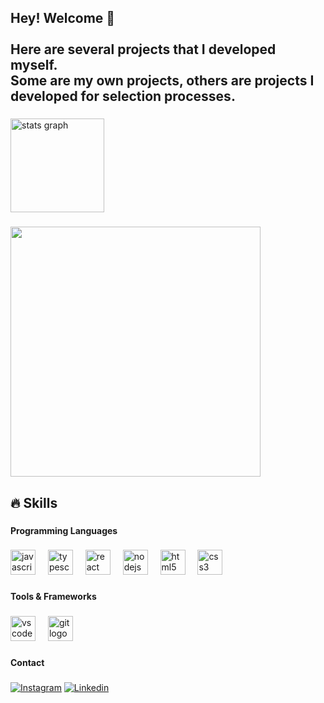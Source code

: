 <h2 align="left">Hey! Welcome 🤙<br><br>Here are several projects that I developed myself.<br>Some are my own projects, others are projects I developed for selection processes.</h2>

###

<div align="left">
  <img src="https://github-readme-stats.vercel.app/api?username=GabrielSll&hide_title=false&hide_rank=false&show_icons=true&include_all_commits=true&count_private=true&disable_animations=false&theme=radical&locale=en&hide_border=true&order=1" height="150" alt="stats graph"  />
</div>

###

<div align="left">
  <img height="400" src="https://media.giphy.com/media/d5fMI9ftgQiGzoZoB9/giphy.gif?cid=ecf05e47debmgqaoqk3bkcufmhu98u9aw01r3vc9p8j2glgx&ep=v1_gifs_search&rid=giphy.gif&ct=g"  />
</div>

###

<h2 align="left"> 🔥 Skills</h2>

###

<h4 align="left">Programming Languages</h4>

###

<div align="left">
  <img src="https://cdn.jsdelivr.net/gh/devicons/devicon/icons/javascript/javascript-original.svg" height="40" alt="javascript logo"  />
  <img width="12" />
  <img src="https://cdn.jsdelivr.net/gh/devicons/devicon/icons/typescript/typescript-original.svg" height="40" alt="typescript logo"  />
  <img width="12" />
  <img src="https://cdn.jsdelivr.net/gh/devicons/devicon/icons/react/react-original.svg" height="40" alt="react logo"  />
  <img width="12" />
  <img src="https://cdn.jsdelivr.net/gh/devicons/devicon/icons/nodejs/nodejs-original.svg" height="40" alt="nodejs logo"  />
  <img width="12" />
  <img src="https://cdn.jsdelivr.net/gh/devicons/devicon/icons/html5/html5-original.svg" height="40" alt="html5 logo"  />
  <img width="12" />
  <img src="https://cdn.jsdelivr.net/gh/devicons/devicon/icons/css3/css3-original.svg" height="40" alt="css3 logo"  />
</div>

###

<h4 align="left">Tools & Frameworks</h4>

###

<div align="left">
  <img src="https://cdn.jsdelivr.net/gh/devicons/devicon/icons/vscode/vscode-original.svg" height="40" alt="vscode logo"  />
  <img width="12" />
  <img src="https://cdn.jsdelivr.net/gh/devicons/devicon/icons/git/git-original.svg" height="40" alt="git logo"  />
</div>

###

<h4 align="left">Contact</h4>

###

<div align="left">

   [![Instagram](https://img.shields.io/badge/Instagram-E4405F?style=for-the-badge&logo=instagram&logoColor=white)](https://instagram.com/gabriiel.sll)
   [![Linkedin](https://img.shields.io/badge/LinkedIn-0077B5?style=for-the-badge&logo=linkedin&logoColor=white)](https://linkedin.com/in/gabriel-silva-limaa/)
   
</div>
